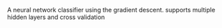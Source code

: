 A neural network classifier using the gradient descent. supports multiple hidden layers and cross validation

